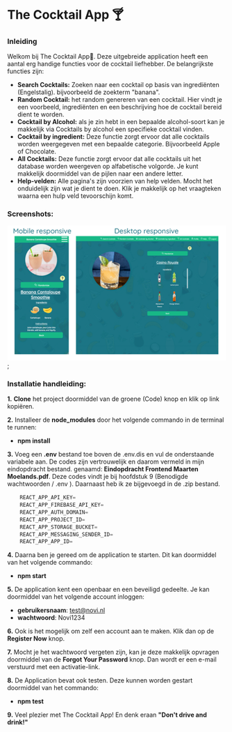 # The Cocktail App :cocktail:
### Inleiding 
Welkom bij The Cocktail App:tropical_drink:. Deze uitgebreide application heeft een aantal erg handige functies voor de cocktail liefhebber. 
De belangrijkste functies zijn: 
-   **Search Cocktails:** Zoeken naar een cocktail op basis van ingrediënten (Engelstalig). bijvoorbeeld de zoekterm "banana".
-   **Random Cocktail:** het random genereren van een cocktail. Hier vindt je een voorbeeld, ingrediënten en een beschrijving hoe de cocktail bereid dient te worden. 
-   **Cocktail by Alcohol:** als je zin hebt in een bepaalde alcohol-soort kan je makkelijk via Cocktails by alcohol een specifieke cocktail vinden. 
-   **Cocktail by ingredient:** Deze functie zorgt ervoor dat alle cocktails worden weergegeven met een bepaalde categorie. Bijvoorbeeld Apple of Chocolate.
-   **All Cocktails:** Deze functie zorgt ervoor dat alle cocktails uit het database worden weergeven op alfabetische volgorde. Je kunt makkelijk doormiddel van de pijlen naar een andere letter.
-   **Help-velden:** Alle pagina's zijn voorzien van help velden. Mocht het onduidelijk zijn wat je dient te doen. Klik je makkelijk op het vraagteken waarna een hulp veld tevoorschijn komt. 

### Screenshots:

![alt text](https://github.com/Maarten86M/the-cocktail-app/blob/master/src/Assets/Screenshots/screenshots.png "Random Cocktails Mobile & Desktop");


### Installatie handleiding: 
**1.**   **Clone** het project doormiddel van de groene (Code) knop en klik op link kopiëren. 

**2.**   Installeer de **node_modules** door het volgende commando in de terminal te runnen:
- **npm install**
    
**3.**  Voeg een **.env** bestand toe boven de .env.dis en vul de onderstaande variabele aan. De codes zijn vertrouwelijk en daarom vermeld in mijn eindopdracht bestand.
    genaamd: **Eindopdracht Frontend Maarten Moelands.pdf**. Deze codes vindt je bij hoofdstuk 9 (Benodigde wachtwoorden / .env ). Daarnaast heb ik ze bijgevoegd in de .zip bestand.
    
```javascript
    REACT_APP_API_KEY=
    REACT_APP_FIREBASE_API_KEY=
    REACT_APP_AUTH_DOMAIN=
    REACT_APP_PROJECT_ID=
    REACT_APP_STORAGE_BUCKET=
    REACT_APP_MESSAGING_SENDER_ID=
    REACT_APP_APP_ID=
```
**4.**  Daarna ben je gereed om de application te starten. Dit kan doormiddel van het volgende commando:
- **npm start**
    
**5.**  De application kent een openbaar en een beveiligd gedeelte. Je kan doormiddel van het volgende account inloggen:
- **gebruikersnaam**: test@novi.nl
- **wachtwoord**: Novi1234
    
**6.**  Ook is het mogelijk om zelf een account aan te maken. Klik dan op de **Register Now** knop. 

**7.** Mocht je het wachtwoord vergeten zijn, kan je deze makkelijk opvragen doormiddel van de **Forgot Your Password** knop.
   Dan wordt er een e-mail verstuurd met een activatie-link. 

**8.** De Application bevat ook testen. Deze kunnen worden gestart doormiddel van het commando: 
- **npm test**

**9.** Veel plezier met The Cocktail App! En denk eraan **"Don't drive and drink!"**

